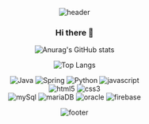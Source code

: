 <div align="center">
  
  ![header](https://capsule-render.vercel.app/api?type=waving&text=can'tHurtMe&height=180&fontAlignY=35&fontColor=FFFFFF)
</div>
<div align="center">
  
  ### Hi there 👋
</div>

  
<div align="center">

  ![Anurag's GitHub stats](https://github-readme-stats.vercel.app/api?username=javython999&show_icons=true&theme=default)
  
  ![Top Langs](https://github-readme-stats.vercel.app/api/top-langs/?username=javython999&layout=compact)

<section>
  <img alt="Java" src ="https://img.shields.io/badge/Java-007396.svg?&style=flat&logo=Java&logoColor=white"/>
  <img alt="Spring" src="https://img.shields.io/badge/spring-6DB33F?style=flat&logo=spring&logoColor=white">
  <img alt="Python" src="https://img.shields.io/badge/python-3776AB?style=flat&logo=python&logoColor=white">
  <img alt="javascript" src="https://img.shields.io/badge/javascript-F7DF1E?style=flat&logo=javascript&logoColor=white">
</section>
<section>
  <img alt="html5" src="https://img.shields.io/badge/html5-E34F26?style=flat&logo=html5&logoColor=white">
  <img alt="css3" src="https://img.shields.io/badge/css3-1572B6?style=flat&logo=css3&logoColor=white">
</section>
<section>
  <img alt="mySql" src="https://img.shields.io/badge/mysql-4479A1?style=flat&logo=mysql&logoColor=white">
  <img alt="mariaDB" src="https://img.shields.io/badge/mariadb-003545?style=flat&logo=mariadb&logoColor=white">
  <img alt="oracle" src="https://img.shields.io/badge/oracle-F80000?style=flat&logo=oracle&logoColor=white">
  <img alt="firebase" src="https://img.shields.io/badge/firebase-FFCA28?style=flat&logo=firebase&logoColor=white">
</section>

</div>
<div align="center">
  
  ![footer](https://capsule-render.vercel.app/api?type=waving&height=180&section=footer)
</div>
